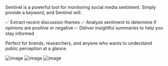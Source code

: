 Sentinel is a powerful tool for monitoring social media sentiment. Simply provide a keyword, and Sentinel will:

✅ Extract recent discussion themes
✅ Analyze sentiment to determine if opinions are positive or negative
✅ Deliver insightful summaries to help you stay informed

Perfect for brands, researchers, and anyone who wants to understand public perception at a glance.

![image](https://github.com/user-attachments/assets/7575227d-c9cd-4948-9b9d-d2d278b71988)
![image](https://github.com/user-attachments/assets/1b9e41c1-bb69-485b-ba5a-f51015a0f08f)
![image](https://github.com/user-attachments/assets/0a2d04ae-9d1c-42fc-93b2-fc84e0b87a8e)
